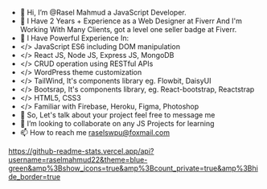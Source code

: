 - 👋 Hi, I’m @Rasel Mahmud a JavaScript Developer.
- 💞️ I Have 2 Years + Experience as a Web Designer at Fiverr And I'm Working With Many Clients, got a level one seller badge at Fiverr.
- 🌱 I Have Powerful Experience In: 
- </> JavaScript ES6 including DOM manipulation 
- </> React JS, Node JS, Express JS, MongoDB 
- </> CRUD operation using RESTful APIs 
- </> WordPress theme customization 
- </> TailWind, It's components library eg. Flowbit, DaisyUI 
- </> Bootsrap, It's components library, eg. React-bootstrap, Reactstrap 
- </> HTML5, CSS3 
- </> Familiar with Firebase, Heroku, Figma, Photoshop 
- 👀 So, Let's talk about your project feel free to message me
- 💞️ I’m looking to collaborate on any JS Projects for learning
- 📫 How to reach me raselswpu@foxmail.com


https://github-readme-stats.vercel.app/api?username=raselmahmud22&theme=blue-green&amp%3Bshow_icons=true&amp%3Bcount_private=true&amp%3Bhide_border=true

<!---
raselmahmud22/raselmahmud22 is a ✨ special ✨ repository because its `README.md` (this file) appears on your GitHub profile.
You can click the Preview link to take a look at your changes.
--->
